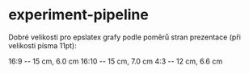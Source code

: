 # experiment-pipeline

Dobré velikosti pro epslatex grafy podle poměrů stran
prezentace (při velikosti písma 11pt):

16:9  -- 15 cm, 6.0 cm
16:10 -- 15 cm, 7.0 cm
4:3   -- 12 cm, 6.6 cm
